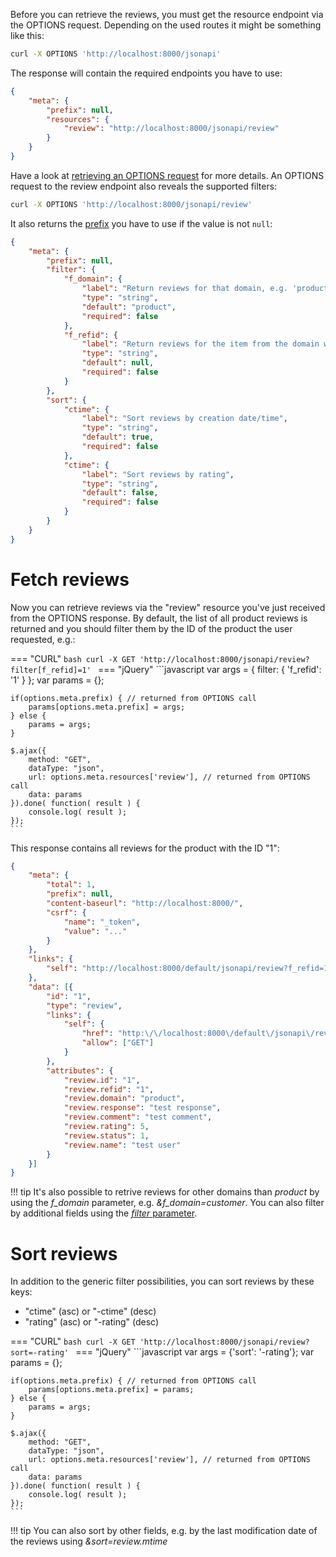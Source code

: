 Before you can retrieve the reviews, you must get the resource endpoint via the OPTIONS request. Depending on the used routes it might be something like this:

```bash
curl -X OPTIONS 'http://localhost:8000/jsonapi'
```

The response will contain the required endpoints you have to use:

```json
{
    "meta": {
        "prefix": null,
        "resources": {
            "review": "http://localhost:8000/jsonapi/review"
        }
    }
}
```

Have a look at [retrieving an OPTIONS request](index.md#retrieve-meta-data) for more details. An OPTIONS request to the review endpoint also reveals the supported filters:

```bash
curl -X OPTIONS 'http://localhost:8000/jsonapi/review'
```

It also returns the [prefix](index.md#nested-parameters) you have to use if the value is not `null`:

```json
{
    "meta": {
        "prefix": null,
        "filter": {
            "f_domain": {
                "label": "Return reviews for that domain, e.g. 'product'",
                "type": "string",
                "default": "product",
                "required": false
            },
            "f_refid": {
                "label": "Return reviews for the item from the domain with that ID",
                "type": "string",
                "default": null,
                "required": false
            }
        },
        "sort": {
            "ctime": {
                "label": "Sort reviews by creation date/time",
                "type": "string",
                "default": true,
                "required": false
            },
            "ctime": {
                "label": "Sort reviews by rating",
                "type": "string",
                "default": false,
                "required": false
            }
        }
    }
}
```

# Fetch reviews

Now you can retrieve reviews via the "review" resource you've just received from the OPTIONS response. By default, the list of all product reviews is returned and you should filter them by the ID of the product the user requested, e.g.:

=== "CURL"
    ```bash
    curl -X GET 'http://localhost:8000/jsonapi/review?filter[f_refid]=1'
    ```
=== "jQuery"
    ```javascript
    var args = {
        filter: {
            'f_refid': '1'
        }
    };
    var params = {};

    if(options.meta.prefix) { // returned from OPTIONS call
        params[options.meta.prefix] = args;
    } else {
        params = args;
    }

    $.ajax({
        method: "GET",
        dataType: "json",
        url: options.meta.resources['review'], // returned from OPTIONS call
        data: params
    }).done( function( result ) {
        console.log( result );
    });
    ```

This response contains all reviews for the product with the ID "1":

```json
{
    "meta": {
        "total": 1,
        "prefix": null,
        "content-baseurl": "http://localhost:8000/",
        "csrf": {
            "name": "_token",
            "value": "..."
        }
    },
    "links": {
        "self": "http://localhost:8000/default/jsonapi/review?f_refid=1"
    },
    "data": [{
        "id": "1",
        "type": "review",
        "links": {
            "self": {
                "href": "http:\/\/localhost:8000\/default\/jsonapi\/review?id=1",
                "allow": ["GET"]
            }
        },
        "attributes": {
            "review.id": "1",
            "review.refid": "1",
            "review.domain": "product",
            "review.response": "test response",
            "review.comment": "test comment",
            "review.rating": 5,
            "review.status": 1,
            "review.name": "test user"
        }
    }]
}
```

!!! tip
    It's also possible to retrive reviews for other domains than *product* by using the *f_domain* parameter, e.g. *&f_domain=customer*. You can also filter by additional fields using the [*filter* parameter](basics.md).

# Sort reviews

In addition to the generic filter possibilities, you can sort reviews by these keys:

* "ctime" (asc) or "-ctime" (desc)
* "rating" (asc) or "-rating" (desc)

=== "CURL"
    ```bash
    curl -X GET 'http://localhost:8000/jsonapi/review?sort=-rating'
    ```
=== "jQuery"
    ```javascript
    var args = {'sort': '-rating'};
    var params = {};

    if(options.meta.prefix) { // returned from OPTIONS call
        params[options.meta.prefix] = params;
    } else {
        params = args;
    }

    $.ajax({
        method: "GET",
        dataType: "json",
        url: options.meta.resources['review'], // returned from OPTIONS call
        data: params
    }).done( function( result ) {
        console.log( result );
    });
    ```

!!! tip
    You can also sort by other fields, e.g. by the last modification date of the reviews using *&sort=review.mtime*

